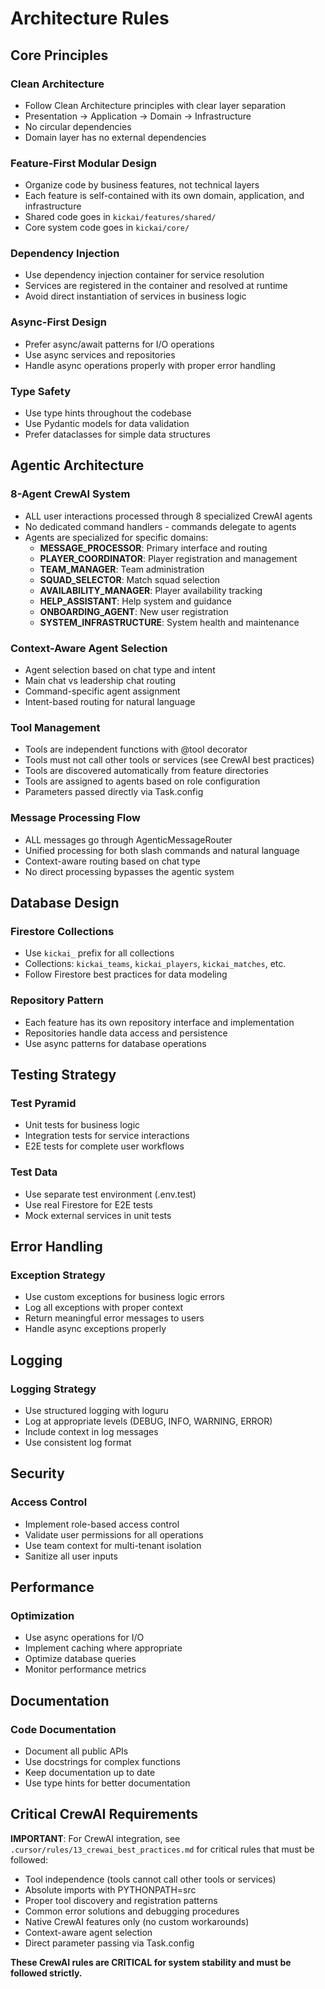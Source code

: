 # Architecture Rules

## Core Principles

### Clean Architecture
- Follow Clean Architecture principles with clear layer separation
- Presentation → Application → Domain → Infrastructure
- No circular dependencies
- Domain layer has no external dependencies

### Feature-First Modular Design
- Organize code by business features, not technical layers
- Each feature is self-contained with its own domain, application, and infrastructure
- Shared code goes in `kickai/features/shared/`
- Core system code goes in `kickai/core/`

### Dependency Injection
- Use dependency injection container for service resolution
- Services are registered in the container and resolved at runtime
- Avoid direct instantiation of services in business logic

### Async-First Design
- Prefer async/await patterns for I/O operations
- Use async services and repositories
- Handle async operations properly with proper error handling

### Type Safety
- Use type hints throughout the codebase
- Use Pydantic models for data validation
- Prefer dataclasses for simple data structures

## Agentic Architecture

### 8-Agent CrewAI System
- ALL user interactions processed through 8 specialized CrewAI agents
- No dedicated command handlers - commands delegate to agents
- Agents are specialized for specific domains:
  - **MESSAGE_PROCESSOR**: Primary interface and routing
  - **PLAYER_COORDINATOR**: Player registration and management
  - **TEAM_MANAGER**: Team administration
  - **SQUAD_SELECTOR**: Match squad selection
  - **AVAILABILITY_MANAGER**: Player availability tracking
  - **HELP_ASSISTANT**: Help system and guidance
  - **ONBOARDING_AGENT**: New user registration
  - **SYSTEM_INFRASTRUCTURE**: System health and maintenance

### Context-Aware Agent Selection
- Agent selection based on chat type and intent
- Main chat vs leadership chat routing
- Command-specific agent assignment
- Intent-based routing for natural language

### Tool Management
- Tools are independent functions with @tool decorator
- Tools must not call other tools or services (see CrewAI best practices)
- Tools are discovered automatically from feature directories
- Tools are assigned to agents based on role configuration
- Parameters passed directly via Task.config

### Message Processing Flow
- ALL messages go through AgenticMessageRouter
- Unified processing for both slash commands and natural language
- Context-aware routing based on chat type
- No direct processing bypasses the agentic system

## Database Design

### Firestore Collections
- Use `kickai_` prefix for all collections
- Collections: `kickai_teams`, `kickai_players`, `kickai_matches`, etc.
- Follow Firestore best practices for data modeling

### Repository Pattern
- Each feature has its own repository interface and implementation
- Repositories handle data access and persistence
- Use async patterns for database operations

## Testing Strategy

### Test Pyramid
- Unit tests for business logic
- Integration tests for service interactions
- E2E tests for complete user workflows

### Test Data
- Use separate test environment (.env.test)
- Use real Firestore for E2E tests
- Mock external services in unit tests

## Error Handling

### Exception Strategy
- Use custom exceptions for business logic errors
- Log all exceptions with proper context
- Return meaningful error messages to users
- Handle async exceptions properly

## Logging

### Logging Strategy
- Use structured logging with loguru
- Log at appropriate levels (DEBUG, INFO, WARNING, ERROR)
- Include context in log messages
- Use consistent log format

## Security

### Access Control
- Implement role-based access control
- Validate user permissions for all operations
- Use team context for multi-tenant isolation
- Sanitize all user inputs

## Performance

### Optimization
- Use async operations for I/O
- Implement caching where appropriate
- Optimize database queries
- Monitor performance metrics

## Documentation

### Code Documentation
- Document all public APIs
- Use docstrings for complex functions
- Keep documentation up to date
- Use type hints for better documentation

## Critical CrewAI Requirements

**IMPORTANT**: For CrewAI integration, see `.cursor/rules/13_crewai_best_practices.md` for critical rules that must be followed:

- Tool independence (tools cannot call other tools or services)
- Absolute imports with PYTHONPATH=src
- Proper tool discovery and registration patterns
- Common error solutions and debugging procedures
- Native CrewAI features only (no custom workarounds)
- Context-aware agent selection
- Direct parameter passing via Task.config

**These CrewAI rules are CRITICAL for system stability and must be followed strictly.**